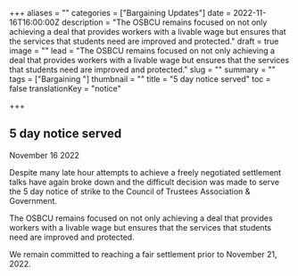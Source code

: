 +++
aliases = ""
categories = ["Bargaining Updates"]
date = 2022-11-16T16:00:00Z
description = "The OSBCU remains focused on not only achieving a deal that provides workers with a livable wage but ensures that the services that students need are improved and protected."
draft = true
image = ""
lead = "The OSBCU remains focused on not only achieving a deal that provides workers with a livable wage but ensures that the services that students need are improved and protected."
slug = ""
summary = ""
tags = ["Bargaining "]
thumbnail = ""
title = "5 day notice served"
toc = false
translationKey = "notice"

+++
## 5 day notice served

November 16 2022

Despite many late hour attempts to achieve a freely negotiated settlement talks have again broke down and the difficult decision was made to serve the 5 day notice of strike to the Council of Trustees Association & Government.

The OSBCU remains focused on not only achieving a deal that provides workers with a livable wage but ensures that the services that students need are improved and protected.

We remain committed to reaching a fair settlement prior to November 21, 2022.